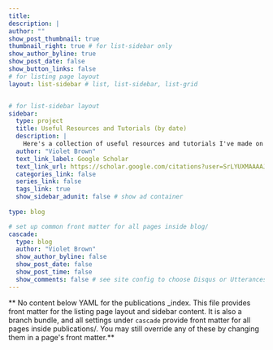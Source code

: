 ```yaml
---
title: 
description: |
author: ""
show_post_thumbnail: true
thumbnail_right: true # for list-sidebar only
show_author_byline: true
show_post_date: false
show_button_links: false
# for listing page layout
layout: list-sidebar # list, list-sidebar, list-grid


# for list-sidebar layout
sidebar: 
  type: project
  title: Useful Resources and Tutorials (by date)
  description: |
    Here's a collection of useful resources and tutorials I've made on everything from how to write a preregistration document to how to implement linear mixed effects models in R.
  author: "Violet Brown"
  text_link_label: Google Scholar
  text_link_url: https://scholar.google.com/citations?user=SrLYUXMAAAAJ&hl=en
  categories_link: false
  series_link: false
  tags_link: true
  show_sidebar_adunit: false # show ad container
  
type: blog

# set up common front matter for all pages inside blog/
cascade:
  type: blog
  author: "Violet Brown"
  show_author_byline: false
  show_post_date: false
  show_post_time: false
  show_comments: false # see site config to choose Disqus or Utterances
---
```


** No content below YAML for the publications _index. This file provides front matter for the listing page layout and sidebar content. It is also a branch bundle, and all settings under `cascade` provide front matter for all pages inside publications/. You may still override any of these by changing them in a page's front matter.**
